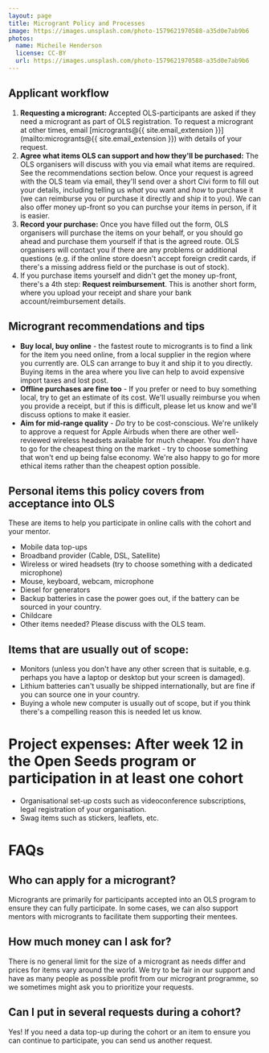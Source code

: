 ```yaml
---
layout: page
title: Microgrant Policy and Processes
image: https://images.unsplash.com/photo-1579621970588-a35d0e7ab9b6
photos:
  name: Micheile Henderson
  license: CC-BY
  url: https://images.unsplash.com/photo-1579621970588-a35d0e7ab9b6
---
```



## Applicant workflow

1. **Requesting a microgrant:** Accepted OLS-participants are asked if they need a microgrant as part of OLS registration. To request a microgrant at other times, email [microgrants@{{ site.email_extension }}](mailto:microgrants@{{ site.email_extension }}) with details of your request. 
2. **Agree what items OLS can support and how they'll be purchased:** The OLS organisers will discuss with you via email what items are required. See the recommendations section below. Once your request is agreed with the OLS team via email, they'll send over a short Civi form to fill out your details, including telling us _what_ you want and _how_ to purchase it (we can reimburse you or purchase it directly and ship it to you). We can also offer money up-front so you can purchse your items in person, if it is easier.
4. **Record your purchase:** Once you have filled out the form, OLS organisers will purchase the items on your behalf, or you should go ahead and purchase them yourself if that is the agreed route. OLS organisers will contact you if there are any problems or additional questions (e.g. if the online store doesn't accept foreign credit cards, if there's a missing address field or the purchase is out of stock). 
5. If you purchase items yourself and didn't get the money up-front, there's a 4th step: **Request reimbursement**. This is another short form, where you upload your receipt and share your bank account/reimbursement details. 

## Microgrant recommendations and tips

- **Buy local, buy online** - the fastest route to microgrants is to find a link for the item you need online, from a local supplier in the region where you currently are. OLS can arrange to buy it and ship it to you directly. Buying items in the area where you live can help to avoid expensive import taxes and lost post. 
- **Offline purchases are fine too** - If you prefer or need to buy something local, try to get an estimate of its cost. We'll usually reimburse you when you provide a receipt, but if this is difficult, please let us know and we'll discuss options to make it easier. 
- **Aim for mid-range quality** - _Do_ try to be cost-conscious. We're unlikely to approve a request for Apple Airbuds when there are other well-reviewed wireless headsets available for much cheaper. You _don't_ have to go for the cheapest thing on the market - try to choose something that won't end up being false economy. We're also happy to go for more ethical items rather than the cheapest option possible. 

## Personal items this policy covers from acceptance into OLS

These are items to help you participate in online calls with the cohort and your mentor. 

- Mobile data top-ups
- Broadband provider (Cable, DSL, Satellite)
- Wireless or wired headsets (try to choose something with a dedicated microphone)
- Mouse, keyboard, webcam, microphone
- Diesel for generators 
- Backup batteries in case the power goes out, if the battery can be sourced in your country. 
- Childcare 
- Other items needed? Please discuss with the OLS team. 

## Items that are usually out of scope: 

- Monitors (unless you don't have any other screen that is suitable, e.g. perhaps you have a laptop or desktop but your screen is damaged). 
- Lithium batteries can't usually be shipped internationally, but are fine if you can source one in your country. 
- Buying a whole new computer is usually out of scope, but if you think there's a compelling reason this is needed let us know. 

# Project expenses: After week 12 in the Open Seeds program or participation in at least one cohort

- Organisational set-up costs such as videoconference subscriptions, legal registration of your organisation. 
- Swag items such as stickers, leaflets, etc.

# FAQs

## Who can apply for a microgrant?
Microgrants are primarily for participants accepted into an OLS program to ensure they can fully participate. In some cases, we can also support mentors with microgrants to facilitate them supporting their mentees.

## How much money can I ask for?
There is no general limit for the size of a microgrant as needs differ and prices for items vary around the world. We try to be fair in our support and have as many people as possible profit from our microgrant programme, so we sometimes might ask you to prioritize your requests.

## Can I put in several requests during a cohort?
Yes! If you need a data top-up during the cohort or an item to ensure you can continue to participate, you can send us another request.